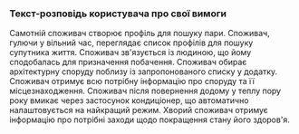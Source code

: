 ### Текст-розповідь користувача про свої вимоги

Самотній споживач створює профіль для пошуку пари.
Споживач, гулючи у вільний час, переглядає список профілів для пошуку супутника життя.
Споживач зв'язується із людиною, що йому сподобалась для призначення побачення.
Споживач обирає архітектурну споруду поблизу із запропонованого списку у додатку.
Споживач отримує всю потрібну інформацію про споруду та її місцезнаходження.
Споживач після повернення додому у теплу пору року вмикає через застосунок кондиціонер, що автоматично налаштовується на найкращий режим.
Хворий споживач отримує інформацію про потрібні заходи щодо покращення стану його здоров'я.
